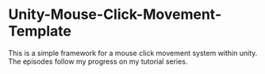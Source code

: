 # Unity-Mouse-Click-Movement-Template
This is a simple framework for a mouse click movement system within unity. The episodes follow my progress on my tutorial series.
